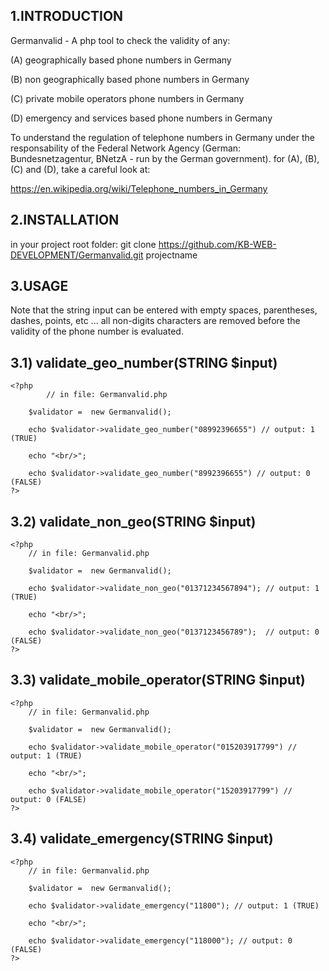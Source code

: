 1.INTRODUCTION
----------------
Germanvalid - A php tool to check the validity of any: 

(A) geographically based phone numbers in Germany

(B) non geographically based phone numbers in Germany

(C) private mobile operators phone numbers in Germany

(D) emergency and services based phone numbers in Germany 

To understand the regulation of telephone numbers in Germany under the responsability of 
the Federal Network Agency (German: Bundesnetzagentur, BNetzA - run by the German government).
for (A), (B), (C) and (D), take a careful look at:

https://en.wikipedia.org/wiki/Telephone_numbers_in_Germany

2.INSTALLATION
----------------

in your project root folder: git clone https://github.com/KB-WEB-DEVELOPMENT/Germanvalid.git projectname

3.USAGE
---------

Note that the string input can be entered with empty spaces, parentheses, dashes, points, etc ... all
non-digits characters are removed before the validity of the phone number is evaluated.

3.1) validate_geo_number(STRING $input)
-----------------------------------------

    <?php	
         	// in file: Germanvalid.php

		$validator =  new Germanvalid();

		echo $validator->validate_geo_number("08992396655") // output: 1 (TRUE)

		echo "<br/>";

		echo $validator->validate_geo_number("8992396655") // output: 0 (FALSE)
    ?>

3.2) validate_non_geo(STRING $input)
-------------------------------------

	<?php
		// in file: Germanvalid.php

		$validator =  new Germanvalid();

		echo $validator->validate_non_geo("01371234567894"); // output: 1 (TRUE)

		echo "<br/>";

		echo $validator->validate_non_geo("0137123456789");  // output: 0 (FALSE)
	?>

3.3) validate_mobile_operator(STRING  $input)
----------------------------------------------

	<?php
		// in file: Germanvalid.php

		$validator =  new Germanvalid();

		echo $validator->validate_mobile_operator("015203917799") // output: 1 (TRUE)

		echo "<br/>";

		echo $validator->validate_mobile_operator("15203917799") // output: 0 (FALSE)
	?>

3.4) validate_emergency(STRING $input)
---------------------------------------

	<?php
		// in file: Germanvalid.php

		$validator =  new Germanvalid();

		echo $validator->validate_emergency("11800"); // output: 1 (TRUE)

		echo "<br/>";

		echo $validator->validate_emergency("118000"); // output: 0 (FALSE)
	?>
